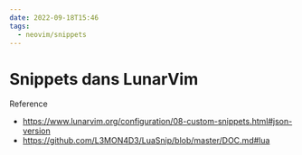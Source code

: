 ```yaml
---
date: 2022-09-18T15:46
tags:
  - neovim/snippets
---
```


# Snippets dans LunarVim

Reference
- https://www.lunarvim.org/configuration/08-custom-snippets.html#json-version
- https://github.com/L3MON4D3/LuaSnip/blob/master/DOC.md#lua


